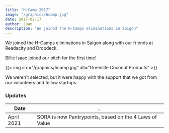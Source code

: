 ```yaml
---
title: "H-Camp 2017"
image: "/graphics/hcamp.jpg"
date: 2017-02-17
author: Juan
description: "We joined the H-Camps eliminations in Saigon"
---
```




We joined the H-Camps eliminations in Saigon along with our friends at Readacity and Dropdeck.

Billie Isaac joined our pitch for the first time!

{{< img src="/graphics/hcamp.jpg" alt="Greenlife Coconut Products" >}}

We weren't selected, but it were happy with the support that we got from our volunteers and fellow startups.



### Updates

Date | .
--- | ---
April 2021 | SORA is now Pantrypoints, based on the 4 Laws of Value

